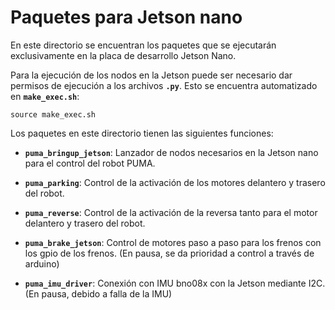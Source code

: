 # Paquetes para Jetson nano

En este directorio se encuentran los paquetes que se ejecutarán exclusivamente en la placa de desarrollo Jetson Nano.

Para la ejecución de los nodos en la Jetson puede ser necesario dar permisos de ejecución a los archivos **`.py`**. Esto se encuentra automatizado en **`make_exec.sh`**:

    source make_exec.sh

Los paquetes en este directorio tienen las siguientes funciones:

- **`puma_bringup_jetson`**: Lanzador de nodos necesarios en la Jetson nano para el control del robot PUMA.

- **`puma_parking`**: Control de la activación de los motores delantero y trasero del robot.

- **`puma_reverse`**: Control de la activación de la reversa tanto para el motor delantero y trasero del robot.

- **`puma_brake_jetson`**: Control de motores paso a paso para los frenos con los gpio de los frenos. (En pausa, se da prioridad a control a través de arduino)

- **`puma_imu_driver`**: Conexión con IMU bno08x con la Jetson mediante I2C. (En pausa, debido a falla de la IMU)
